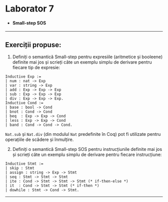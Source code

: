 # Laborator 7
* #### Small-step SOS
---

## Exerciții propuse:
1. Definiți o semantică Small-step pentru expresiile (aritmetice și booleene) definite mai jos și scrieți câte un exemplu simplu de derivare pentru fiecare tip de expresie:
```
Inductive Exp :=
| num : nat -> Exp
| var : string -> Exp
| add : Exp -> Exp -> Exp
| sub : Exp -> Exp -> Exp
| div : Exp -> Exp -> Exp.
Inductive Cond :=
| base : bool -> Cond
| bnot : Cond -> Cond
| beq  : Exp -> Exp -> Cond
| less : Exp -> Exp -> Cond
| band : Cond -> Cond -> Cond.
```

```Nat.sub``` și ```Nat.div``` (din modulul ```Nat``` predefinite în Coq) pot fi utilizate pentru operațiile de scădere și înmulțire.

2. Definiți o semantică Small-step SOS pentru instrucțiunile definite mai jos și scrieți câte un exemplu simplu de derivare pentru fiecare instrucțiune:
```
Inductive Stmt :=
| skip : Stmt
| assign : string -> Exp -> Stmt
| seq : Stmt -> Stmt -> Stmt
| ite : Cond -> Stmt -> Stmt -> Stmt (* if-then-else *)
| it  : Cond -> Stmt -> Stmt (* if-then *)
| dowhile : Stmt -> Cond -> Stmt.
```
---